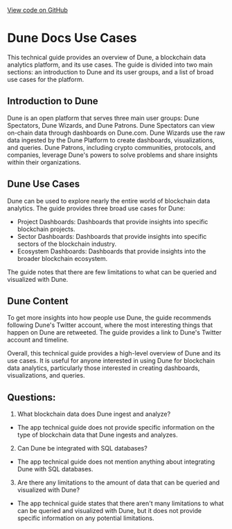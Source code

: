 [View code on GitHub](https://dune.com/blob/master/app\dashboards\index.md)

# Dune Docs Use Cases

This technical guide provides an overview of Dune, a blockchain data analytics platform, and its use cases. The guide is divided into two main sections: an introduction to Dune and its user groups, and a list of broad use cases for the platform.

## Introduction to Dune

Dune is an open platform that serves three main user groups: Dune Spectators, Dune Wizards, and Dune Patrons. Dune Spectators can view on-chain data through dashboards on Dune.com. Dune Wizards use the raw data ingested by the Dune Platform to create dashboards, visualizations, and queries. Dune Patrons, including crypto communities, protocols, and companies, leverage Dune's powers to solve problems and share insights within their organizations.

## Dune Use Cases

Dune can be used to explore nearly the entire world of blockchain data analytics. The guide provides three broad use cases for Dune:

- Project Dashboards: Dashboards that provide insights into specific blockchain projects.
- Sector Dashboards: Dashboards that provide insights into specific sectors of the blockchain industry.
- Ecosystem Dashboards: Dashboards that provide insights into the broader blockchain ecosystem.

The guide notes that there are few limitations to what can be queried and visualized with Dune.

## Dune Content

To get more insights into how people use Dune, the guide recommends following Dune's Twitter account, where the most interesting things that happen on Dune are retweeted. The guide provides a link to Dune's Twitter account and timeline.

Overall, this technical guide provides a high-level overview of Dune and its use cases. It is useful for anyone interested in using Dune for blockchain data analytics, particularly those interested in creating dashboards, visualizations, and queries.
## Questions: 
 1. What blockchain data does Dune ingest and analyze?
- The app technical guide does not provide specific information on the type of blockchain data that Dune ingests and analyzes.

2. Can Dune be integrated with SQL databases?
- The app technical guide does not mention anything about integrating Dune with SQL databases.

3. Are there any limitations to the amount of data that can be queried and visualized with Dune?
- The app technical guide states that there aren't many limitations to what can be queried and visualized with Dune, but it does not provide specific information on any potential limitations.